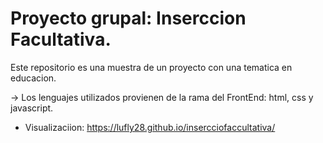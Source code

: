 # Proyecto grupal: Inserccion Facultativa.
Este repositorio es una muestra de un proyecto con una tematica en educacion.

-> Los lenguajes utilizados provienen de la rama del FrontEnd: html, css y javascript.

- Visualizaciion: https://lufly28.github.io/insercciofaccultativa/
